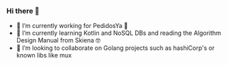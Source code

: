 ### Hi there 👋

- 🔭 I’m currently working for PedidosYa 🚀
- 🌱 I’m currently learning Kotlin and NoSQL DBs and reading the Algorithm Design Manual from Skiena 🤓
- 👯 I’m looking to collaborate on Golang projects such as hashiCorp's or known libs like mux
